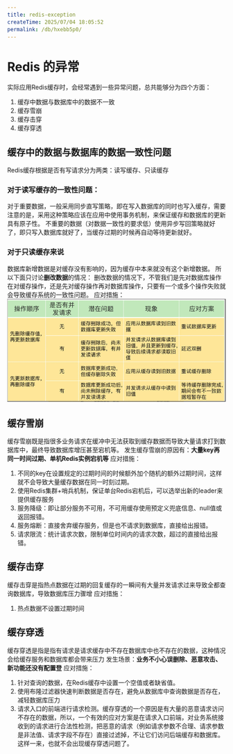 ```yaml
---
title: redis-exception
createTime: 2025/07/04 18:05:52
permalink: /db/hxebb5p0/
---
```

# Redis 的异常
实际应用Redis缓存时，会经常遇到一些异常问题，总共能够分为四个方面：
1. 缓存中数据与数据库中的数据不一致
2. 缓存雪崩
3. 缓存击穿
4. 缓存穿透


## 缓存中的数据与数据库的数据一致性问题
Redis缓存根据是否有写请求分为两类：读写缓存、只读缓存

### 对于读写缓存的一致性问题：
对于重要数据，一般采用同步直写策略，即在写入数据库的同时也写入缓存，需要注意的是，采用这种策略应该在应用中使用事务机制，来保证缓存和数据库的更新具有原子性。
不重要的数据（对数据一致性的要求低）使用异步写回策略就好了，即只写入数据库就好了，当缓存过期的时候再自动等待更新就好。

### 对于只读缓存来说
数据库新增数据是对缓存没有影响的，因为缓存中本来就没有这个新增数据。
所以下面只讨论**删改数据**的情况：
删改数据的情况下，不管我们是先对数据库操作在对缓存操作，还是先对缓存操作再对数据库操作，只要有一个或多个操作失败就会导致缓存系统的一致性问题。
应对措施：
![企业微信截图_1641281680364](../../../resource/images/企业微信截图_1641281680364.png)

## 缓存雪崩
缓存雪崩既是指很多业务请求在缓冲中无法获取到缓存数据而导致大量请求打到数据库中，最终导致数据库增压甚至宕机等。
发生缓存雪崩的原因有：**大量key再同一时间过期、单机Redis实例宕机等**
应对措施：
1. 不同的key在设置规定的过期时间的时候额外加个随机的额外过期时间，这样就不会导致大量缓存数据在同一时刻过期。
2. 使用Redis集群+哨兵机制，保证单台Redis宕机后，可以选举出新的leader来提供缓存服务
3. 服务降级：即让部分服务不可用，不可用缓存使用预定义兜底信息、null值或返回报错。
4. 服务熔断：直接舍弃缓存服务，但是也不请求到数据库，直接给出报错。
5. 请求限流：统计请求次数，限制单位时间内的请求次数，超过的直接给出报错。

## 缓存击穿
缓存击穿是指热点数据在过期的回复缓存的一瞬间有大量并发请求过来导致全都查询数据库，导致数据库压力骤增
应对措施：
1. 热点数据不设置过期时间

## 缓存穿透
缓存穿透是指是指有请求是请求缓存中不存在数据库中也不存在的数据，这种情况会给缓存服务和数据库都会带来压力
发生场景：**业务不小心误删除、恶意攻击、新功能还没有配置登**
应对措施：
1. 针对查询的数据，在Redis缓存中设置一个空值或者缺省值。
2. 使用布隆过滤器快速判断数据是否存在，避免从数据库中查询数据是否存在，减轻数据库压力
3. 请求入口的前端进行请求检测。缓存穿透的一个原因是有大量的恶意请求访问不存在的数据，所以，一个有效的应对方案是在请求入口前端，对业务系统接收到的请求进行合法性检测，把恶意的请求（例如请求参数不合理、请求参数是非法值、请求字段不存在）直接过滤掉，不让它们访问后端缓存和数据库。这样一来，也就不会出现缓存穿透问题了。